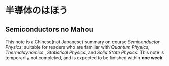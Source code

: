 # 半導体のはほう
## Semiconductors no Mahou
This note is a Chinese(not Japanese) summary on course *Semiconductor Physics*, suitable for readers who are familiar with *Quantum Physics*, *Thermaldynamics* , *Statistical Physics*, and *Solid State Physics*. 
This note is temporarily not completed, and is expected to be finished within **one week**.
